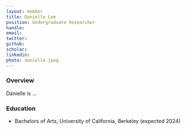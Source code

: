 ```yaml
---
layout: member
title: Danielle Lee
position: Undergraduate Researcher
handle:
email: 
twitter:
github:
scholar: 
linkedin: 
photo: danielle.jpeg
---
```


### Overview
Danielle is ...

### Education
- Bachelors of Arts, University of California, Berkeley (expected 2024)
